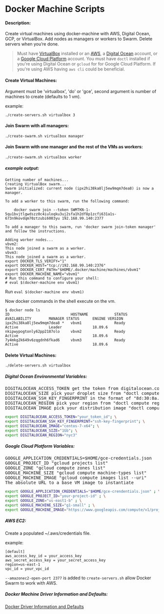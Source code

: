 # Docker Machine Scripts

#### Description:
Create virtual machines using docker-machine with AWS, Digital Ocean, GCP, or VirtualBox. Add nodes as managers or workers to Swarm. Delete servers when you’re done.

> Must have [VirtualBox](https://www.virtualbox.org) installed or an [AWS](https://aws.amazone.com), a [Digital Ocean](https://www.digitalocean.com) account, or a [Google Cloud Platform](https://cloud.google.com) account.  You must have `doctl` installed if you're using Digital Ocean or `gcloud` for for Google Cloud Platform.  If you're using AWS having `aws cli` could be beneficial.

#### Create Virtual Machines:
Argument must be 'virtualbox', 'do' or 'gce', second argument is number of machines to create (defaults to 1 vm).

example:

`./create-servers.sh virtualbox 3`

#### Join Swarm with all managers:

`./create-swarm.sh virtualbox manager`

#### Join Swarm with one manager and the rest of the VMs as workers:

`./create-swarm.sh virtualbox worker`

##### example output:
```plain
Getting number of machines...
Creating VirtualBox swarm...
Swarm initialized: current node (ipx2hi38ka8lj5ew9mqm7dea8) is now a manager.

To add a worker to this swarm, run the following command:

    docker swarm join --token SWMTKN-1-5qu1bvjtlgwdszz0c4iuloqku3uj2sfa1h2df8p1zcfi631a1s-673n9kovdqm70ztzubi6003yu 192.168.99.140:2377

To add a manager to this swarm, run 'docker swarm join-token manager' and follow the instructions.

Adding worker nodes...
vbvm2:
This node joined a swarm as a worker.
vbvm3:
This node joined a swarm as a worker.
export DOCKER_TLS_VERIFY="1"
export DOCKER_HOST="tcp://192.168.99.140:2376"
export DOCKER_CERT_PATH="$HOME/.docker/machine/machines/vbvm1"
export DOCKER_MACHINE_NAME="vbvm1"
# Run this command to configure your shell:
# eval $(docker-machine env vbvm1)
```

Run `eval $(docker-machine env vbvm1)`

Now docker commands in the shell execute on the vm.

```plain
$ docker node ls
ID                            HOSTNAME            STATUS              AVAILABILITY        MANAGER STATUS      ENGINE VERSION
ipx2hi38ka8lj5ew9mqm7dea8 *   vbvm1               Ready               Active              Leader              18.09.6
nkipwypogtonly62pp2187olo     vbvm2               Ready               Active                                  18.09.6
7y4mkg2k649v6zqgdnh6fkad6     vbvm3               Ready               Active                                  18.09.6
```

#### Delete Virtual Machines:

`./delete-servers.sh virtualbox`

##### Digital Ocean Environmental Variables:

<pre>
DIGITALOCEAN_ACCESS_TOKEN get the token from digitalocean.com (read/write)
DIGITALOCEAN_SIZE pick your droplet size from "doctl compute size list"
DIGITALOCEAN_SSH_KEY_FINGERPRINT in the format of "8d:30:8a..." with a comand like "ssh-keygen -E md5 -lf  ~/.ssh/id_rsa.pub"
DIGITALOCEAN_REGION pick your region from "doctl compute region list"
DIGITALOCEAN_IMAGE pick your distribution image "doctl compute image list-distribution"
</pre>

```bash
export DIGITALOCEAN_ACCESS_TOKEN="your_token_id"; \
export DIGITALOCEAN_SSH_KEY_FINGERPRINT="ssh-key-fingerprint"; \
export DIGITALOCEAN_IMAGE="centos-7-x64"; \
export DIGITALOCEAN_SIZE="1Gb"; \
export DIGITALOCEAN_REGION="nyc3"
```

##### Google Cloud Platform Variables:

<pre>
GOOGLE_APPLICATION_CREDENTIALS=$HOME/gce-credentials.json
GOOGLE_PROJECT_ID "gcloud projects list"
GOOGLE_ZONE "gcloud compute zones list"
GOOGLE_MACHINE_SIZE "gcloud compute machine-types list"
GOOGLE_MACHINE_IMAGE "gcloud compute images list --uri"
The absolute URL to a base VM image to instantiate
</pre>

```bash
export GOOGLE_APPLICATION_CREDENTIALS="$HOME/gce-crendentials.json" ; \
export GOOGLE_PROJECT_ID="your-project-id" ; \
export GOOGLE_ZONE="us-east1-b" ; \
export GOOGLE_MACHINE_SIZE="g1-small" ; \
export GOOGLE_MACHINE_IMAGE="https://www.googleapis.com/compute/v1/projects/centos-cloud/global/images/centos-7-v20190515"
```

##### AWS EC2:

Create a populated ~/.aws/credentials file.

example:

```plain
[default]
aws_access_key_id = your_access_key
aws_secret_access_key = your_secret_access_key
region=us-east-1
vpc_id = your_vpc_id
```

`--amazonec2-open-port 2377` is added to `create-servers.sh` allow Docker Swarm to work with AWS.

##### Docker Machine Driver Information and Defaults:

[Docker Driver Information and Defaults](https://docs.docker.com/machine/drivers/)
